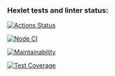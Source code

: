 ### Hexlet tests and linter status:
[![Actions Status](https://github.com/dkalabukhov/frontend-project-46/actions/workflows/hexlet-check.yml/badge.svg)](https://github.com/dkalabukhov/frontend-project-46/actions)

[![Node CI](https://github.com/dkalabukhov/frontend-project-46/actions/workflows/node-check.yml/badge.svg)](https://github.com/dkalabukhov/frontend-project-46/actions/workflows/node-check.yml)

[![Maintainability](https://api.codeclimate.com/v1/badges/4ae2b2a1fd2eda19d1c4/maintainability)](https://codeclimate.com/github/dkalabukhov/frontend-project-46/maintainability)

[![Test Coverage](https://api.codeclimate.com/v1/badges/4ae2b2a1fd2eda19d1c4/test_coverage)](https://codeclimate.com/github/dkalabukhov/frontend-project-46/test_coverage)